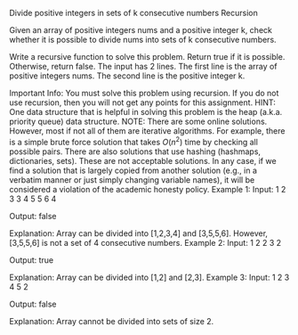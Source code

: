 Divide positive integers in sets of k consecutive numbers
Recursion

Given an array of positive integers nums and a positive integer k, check whether it is possible to divide nums into sets of k consecutive numbers.

Write a recursive function to solve this problem. Return true if it is possible. Otherwise, return false. The input has 2 lines. The first line is the array of positive integers nums. The second line is the positive integer k.

Important Info:
You must solve this problem using recursion. If you do not use recursion, then you will not get any points for this assignment.
HINT: One data structure that is helpful in solving this problem is the heap (a.k.a. priority queue) data structure.
NOTE: There are some online solutions. However, most if not all of them are iterative algorithms. For example, there is a simple brute force solution that takes $O(n^2)$ time by checking all possible pairs. There are also solutions that use hashing (hashmaps, dictionaries, sets). These are not acceptable solutions. In any case, if we find a solution that is largely copied from another solution (e.g., in a verbatim manner or just simply changing variable names), it will be considered a violation of the academic honesty policy.
Example 1:
Input:
1 2 3 3 4 5 5 6
4

Output:
false

Explanation: Array can be divided into [1,2,3,4] and [3,5,5,6]. However, [3,5,5,6] is not a set of 4 consecutive numbers.
Example 2:
Input:
1 2 2 3
2

Output:
true

Explanation: Array can be divided into [1,2] and [2,3].
Example 3:
Input:
1 2 3 4 5
2

Output:
false

Explanation: Array cannot be divided into sets of size 2.
